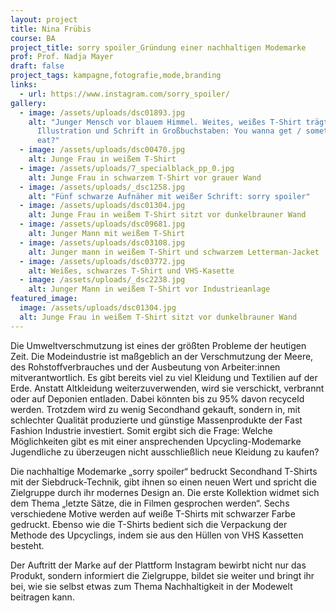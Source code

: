 ```yaml
---
layout: project
title: Nina Frübis
course: BA
project_title: sorry spoiler_Gründung einer nachhaltigen Modemarke
prof: Prof. Nadja Mayer
draft: false
project_tags: kampagne,fotografie,mode,branding
links:
  - url: https://www.instagram.com/sorry_spoiler/
gallery:
  - image: /assets/uploads/dsc01893.jpg
    alt: "Junger Mensch vor blauem Himmel. Weites, weißes T-Shirt trägt schwarze
      Illustration und Schrift in Großbuchstaben: You wanna get / something to
      eat?"
  - image: /assets/uploads/dsc00470.jpg
    alt: Junge Frau in weißem T-Shirt
  - image: /assets/uploads/7_specialblack_pp_0.jpg
    alt: Junge Frau in schwarzem T-Shirt vor grauer Wand
  - image: /assets/uploads/_dsc1258.jpg
    alt: "Fünf schwarze Aufnäher mit weißer Schrift: sorry spoiler"
  - image: /assets/uploads/dsc01304.jpg
    alt: Junge Frau in weißem T-Shirt sitzt vor dunkelbrauner Wand
  - image: /assets/uploads/dsc09681.jpg
    alt: Junger Mann mit weißem T-Shirt
  - image: /assets/uploads/dsc03108.jpg
    alt: Junger mann in weißem T-Shirt und schwarzem Letterman-Jacket
  - image: /assets/uploads/dsc03772.jpg
    alt: Weißes, schwarzes T-Shirt und VHS-Kasette
  - image: /assets/uploads/_dsc2238.jpg
    alt: Junger Mann in weißem T-Shirt vor Industrieanlage
featured_image:
  image: /assets/uploads/dsc01304.jpg
  alt: Junge Frau in weißem T-Shirt sitzt vor dunkelbrauner Wand
---
```

Die Umweltverschmutzung ist eines der größten Probleme der heutigen Zeit. Die Modeindustrie ist maßgeblich an der Verschmutzung der Meere, des Rohstoffverbrauches und der Ausbeutung von Arbeiter:innen mitverantwortlich. Es gibt bereits viel zu viel Kleidung und Textilien auf der Erde. Anstatt Altkleidung weiterzuverwenden, wird sie verschickt, verbrannt oder auf Deponien entladen. Dabei könnten bis zu 95% davon recyceld werden. Trotzdem wird zu wenig Secondhand gekauft, sondern in, mit schlechter Qualität produzierte und günstige Massenprodukte der Fast Fashion Industrie investiert. Somit ergibt sich die Frage: Welche Möglichkeiten gibt es mit einer ansprechenden Upcycling-Modemarke Jugendliche zu überzeugen nicht ausschließlich neue Kleidung zu kaufen?

Die nachhaltige Modemarke „sorry spoiler“ bedruckt Secondhand T-Shirts mit der Siebdruck-Technik, gibt ihnen so einen neuen Wert und spricht die Zielgruppe durch ihr modernes Design an. Die erste Kollektion widmet sich dem Thema „letzte Sätze, die in Filmen gesprochen werden“. Sechs verschiedene Motive werden auf weiße T-Shirts mit schwarzer Farbe gedruckt. Ebenso wie die T-Shirts bedient sich die Verpackung der Methode des Upcyclings, indem sie aus den Hüllen von VHS Kassetten besteht.

Der Auftritt der Marke auf der Plattform Instagram bewirbt nicht nur das Produkt, sondern informiert die Zielgruppe, bildet sie weiter und bringt ihr bei, wie sie selbst etwas zum Thema Nachhaltigkeit in der Modewelt beitragen kann.